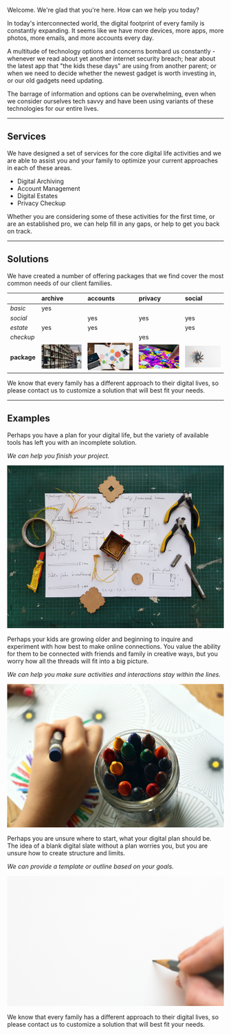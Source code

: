 
Welcome. We're glad that you're here. How can we help you today?

In today's interconnected world, the digital footprint of every family
is constantly expanding. It seems like we have more devices, more
apps, more photos, more emails, and more accounts every day.

A multitude of technology options and concerns bombard us constantly -
whenever we read about yet another internet security breach; hear
about the latest app that "the kids these days" are using from another
parent; or when we need to decide whether the newest gadget is worth
investing in, or our old gadgets need updating.

The barrage of information and options can be overwhelming, even when
we consider ourselves tech savvy and have been using variants of these
technologies for our entire lives.

* * *

## Services

We have designed a set of services for the core digital life activities
and we are able to assist you and your family to optimize your current
approaches in each of these areas.

* Digital Archiving
* Account Management
* Digital Estates
* Privacy Checkup

Whether you are considering some of these activities for the first
time, or are an established pro, we can help fill in any gaps, or help
to get you back on track.

* * *

## Solutions

We have created a number of offering packages that we find cover the
most common needs of our client families.

|              | archive | accounts | privacy | social |
|:-------------|:--------|:---------|:--------|:-------|
| *basic*      | yes     |	    |         |        |
| *social*     |         | yes      | yes     | yes    |
| *estate*     | yes     | yes      |         | yes    |
| *checkup*    | 	 |	    | yes     |        |
| **package**  | ![lots to archive](/assets/img/archive-shelves-256559.jpg) | ![many overlapping accounts](/assets/img/overlapping-accounts-camera-1391374.jpg) | ![clicking a new app](/assets/img/clicking-app-433617.jpg) | ![many pencils, blank canvas](/assets/img/empty-canvas-pencils-101010.jpg) |

We know that every family has a different approach to their digital
lives, so please contact us to customize a solution that will best fit
your needs.

* * *

## Examples

Perhaps you have a plan for your digital life, but the variety of
available tools has left you with an incomplete solution.

*We can help you finish your project.*

![parts and tools](/assets/img/assemble-pieces-plan-and-tools-1178498.jpg)

Perhaps your kids are growing older and beginning to inquire and
experiment with how best to make online connections. You value the
ability for them to be connected with friends and family in creative
ways, but you worry how all the threads will fit into a big
picture.

*We can help you make sure activities and interactions stay within
the lines.*

![crayons, kid connections](/assets/img/kids-starting-out-making-connections-159579.jpg)

Perhaps you are unsure where to start, what your digital plan should
be. The idea of a blank digital slate without a plan worries you, but
you are unsure how to create structure and limits.

*We can provide a template or outline based on your goals.*

![single pencil, blank canvas](/assets/img/empty-canvas-one-pencil-316466.jpg)

We know that every family has a different approach to their digital
lives, so please contact us to customize a solution that will best fit
your needs.

